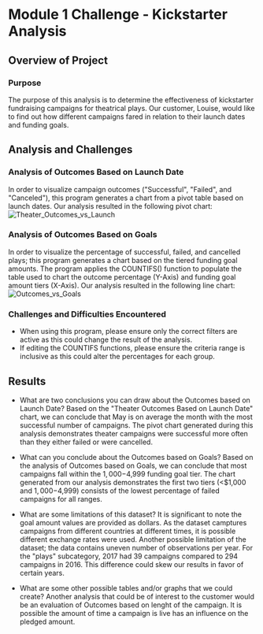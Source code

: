 # Module 1 Challenge - Kickstarter Analysis

## Overview of Project

### Purpose

The purpose of this analysis is to determine the effectiveness of kickstarter fundraising campaigns for theatrical plays. Our customer, Louise, would like to find out how different campaigns fared in relation to their launch dates and funding goals.

## Analysis and Challenges

### Analysis of Outcomes Based on Launch Date

In order to visualize campaign outcomes ("Successful", "Failed", and "Canceled"), this program generates a chart from a pivot table based on launch dates. Our analysis resulted in the following pivot chart:
![Theater_Outcomes_vs_Launch](https://user-images.githubusercontent.com/103288980/166168889-8e1eae34-b48f-4b57-8838-4681dc0e3c2e.png)

### Analysis of Outcomes Based on Goals

In order to visualize the percentage of successful, failed, and cancelled plays; this program generates a chart based on the tiered funding goal amounts. The program applies the COUNTIFS() function to populate the table used to chart the outcome percentage (Y-Axis) and funding goal amount tiers (X-Axis). Our analysis resulted in the following line chart:
![Outcomes_vs_Goals](https://user-images.githubusercontent.com/103288980/166168890-63d9f4b0-4076-4c00-8b48-c2b0bfff42a4.png)

### Challenges and Difficulties Encountered

- When using this program, please ensure only the correct filters are active as this could change the result of the analysis.
- If editing the COUNTIFS functions, please ensure the criteria range is inclusive as this could alter the percentages for each group.

## Results

- What are two conclusions you can draw about the Outcomes based on Launch Date?
Based on the "Theater Outcomes Based on Launch Date" chart, we can conclude that May is on average the month with the most successful number of campaigns. The pivot chart generated during this analysis demonstrates theater campaigns were successful more often than they either failed or were cancelled.

- What can you conclude about the Outcomes based on Goals?
Based on the analysis of Outcomes based on Goals, we can conclude that most campaigns fall within the $1,000-$4,999 funding goal tier. The chart generated from our analysis demonstrates the first two tiers (<$1,000 and $1,000-$4,999) consists of the lowest percentage of failed campaigns for all ranges.

- What are some limitations of this dataset?
It is significant to note the goal amount values are provided as dollars. As the dataset camptures campaigns from different countries at different times, it is possible different exchange rates were used.
Another possible limitation of the dataset; the data contains uneven number of observations per year. For the "plays" subcategory, 2017 had 39 campaigns compared to 294 campaigns in 2016. This difference could skew our results in favor of certain years.

- What are some other possible tables and/or graphs that we could create?
Another analysis that could be of interest to the customer would be an evaluation of Outcomes based on lenght of the campaign. It is possible the amount of time a campaign is live has an influence on the pledged amount.

